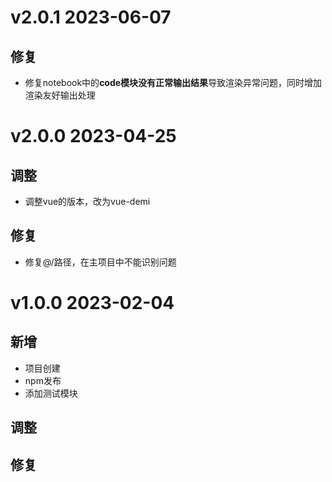 # v2.0.1 2023-06-07

## 修复

+ 修复notebook中的**code模块没有正常输出结果**导致渲染异常问题，同时增加渲染友好输出处理

# v2.0.0 2023-04-25

## 调整
+ 调整vue的版本，改为vue-demi

## 修复
+ 修复@/路径，在主项目中不能识别问题

# v1.0.0 2023-02-04

## 新增

+ 项目创建
+ npm发布
+ 添加测试模块

## 调整

## 修复
